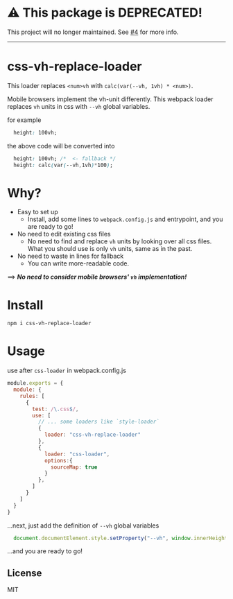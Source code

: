 # :warning: This package is DEPRECATED!
This project will no longer maintained. See [#4](https://github.com/mtripg6666tdr/css-vh-replace-loader/issues/4) for more info.

---
# css-vh-replace-loader
This loader replaces `<num>vh` with `calc(var(--vh, 1vh) * <num>)`.

Mobile browsers implement the vh-unit differently. This webpack loader replaces `vh` units in css with `--vh` global variables.

for example
```css
  height: 100vh;
```
the above code will be converted into
```css
  height: 100vh; /*  <- fallback */
  height: calc(var(--vh,1vh)*100);
```

# Why?
- Easy to set up
  - Install, add some lines to `webpack.config.js` and entrypoint, and you are ready to go!
- No need to edit existing css files
  - No need to find and replace `vh` units by looking over all css files. What you should use is only `vh` units, same as in the past.
- No need to waste in lines for fallback
  - You can write more-readable code.

==> ***No need to consider mobile browsers' `vh` implementation!***

# Install 
```sh
npm i css-vh-replace-loader
```

# Usage
use after `css-loader` in webpack.config.js
```js
module.exports = {
  module: {
    rules: [
      {
        test: /\.css$/,
        use: [
          // ... some loaders like `style-loader`
          {
            loader: "css-vh-replace-loader"
          },
          {
            loader: "css-loader",
            options:{
              sourceMap: true
            }
          },
        ]
      }
    ]
  }
}
```
...next, just add the definition of `--vh` global variables
```js
  document.documentElement.style.setProperty("--vh", window.innerHeight/ 100 + "px");
```
...and you are ready to go!

## License 
MIT
